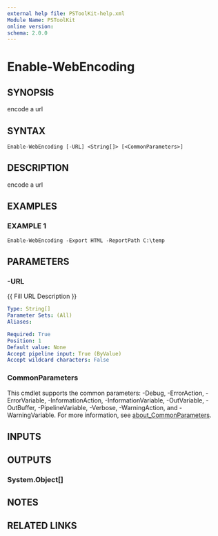 ```yaml
---
external help file: PSToolKit-help.xml
Module Name: PSToolKit
online version:
schema: 2.0.0
---
```


# Enable-WebEncoding

## SYNOPSIS
encode a url

## SYNTAX

```
Enable-WebEncoding [-URL] <String[]> [<CommonParameters>]
```

## DESCRIPTION
encode a url

## EXAMPLES

### EXAMPLE 1
```
Enable-WebEncoding -Export HTML -ReportPath C:\temp
```

## PARAMETERS

### -URL
{{ Fill URL Description }}

```yaml
Type: String[]
Parameter Sets: (All)
Aliases:

Required: True
Position: 1
Default value: None
Accept pipeline input: True (ByValue)
Accept wildcard characters: False
```

### CommonParameters
This cmdlet supports the common parameters: -Debug, -ErrorAction, -ErrorVariable, -InformationAction, -InformationVariable, -OutVariable, -OutBuffer, -PipelineVariable, -Verbose, -WarningAction, and -WarningVariable. For more information, see [about_CommonParameters](http://go.microsoft.com/fwlink/?LinkID=113216).

## INPUTS

## OUTPUTS

### System.Object[]
## NOTES

## RELATED LINKS
